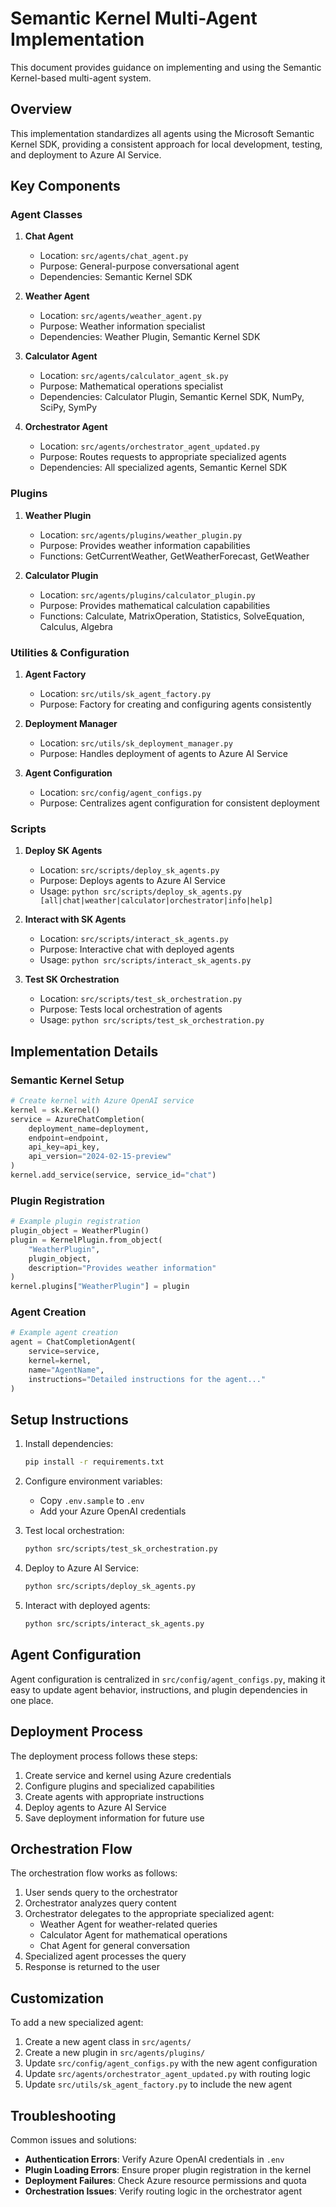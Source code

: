 # Semantic Kernel Multi-Agent Implementation

This document provides guidance on implementing and using the Semantic Kernel-based multi-agent system.

## Overview

This implementation standardizes all agents using the Microsoft Semantic Kernel SDK, providing a consistent approach for local development, testing, and deployment to Azure AI Service.

## Key Components

### Agent Classes

1. **Chat Agent**
   - Location: `src/agents/chat_agent.py`
   - Purpose: General-purpose conversational agent
   - Dependencies: Semantic Kernel SDK

2. **Weather Agent**
   - Location: `src/agents/weather_agent.py`
   - Purpose: Weather information specialist
   - Dependencies: Weather Plugin, Semantic Kernel SDK

3. **Calculator Agent**
   - Location: `src/agents/calculator_agent_sk.py`
   - Purpose: Mathematical operations specialist
   - Dependencies: Calculator Plugin, Semantic Kernel SDK, NumPy, SciPy, SymPy

4. **Orchestrator Agent**
   - Location: `src/agents/orchestrator_agent_updated.py`
   - Purpose: Routes requests to appropriate specialized agents
   - Dependencies: All specialized agents, Semantic Kernel SDK

### Plugins

1. **Weather Plugin**
   - Location: `src/agents/plugins/weather_plugin.py`
   - Purpose: Provides weather information capabilities
   - Functions: GetCurrentWeather, GetWeatherForecast, GetWeather

2. **Calculator Plugin**
   - Location: `src/agents/plugins/calculator_plugin.py`
   - Purpose: Provides mathematical calculation capabilities
   - Functions: Calculate, MatrixOperation, Statistics, SolveEquation, Calculus, Algebra

### Utilities & Configuration

1. **Agent Factory**
   - Location: `src/utils/sk_agent_factory.py`
   - Purpose: Factory for creating and configuring agents consistently

2. **Deployment Manager**
   - Location: `src/utils/sk_deployment_manager.py`
   - Purpose: Handles deployment of agents to Azure AI Service

3. **Agent Configuration**
   - Location: `src/config/agent_configs.py`
   - Purpose: Centralizes agent configuration for consistent deployment

### Scripts

1. **Deploy SK Agents**
   - Location: `src/scripts/deploy_sk_agents.py`
   - Purpose: Deploys agents to Azure AI Service
   - Usage: `python src/scripts/deploy_sk_agents.py [all|chat|weather|calculator|orchestrator|info|help]`

2. **Interact with SK Agents**
   - Location: `src/scripts/interact_sk_agents.py`
   - Purpose: Interactive chat with deployed agents
   - Usage: `python src/scripts/interact_sk_agents.py`

3. **Test SK Orchestration**
   - Location: `src/scripts/test_sk_orchestration.py`
   - Purpose: Tests local orchestration of agents
   - Usage: `python src/scripts/test_sk_orchestration.py`

## Implementation Details

### Semantic Kernel Setup

```python
# Create kernel with Azure OpenAI service
kernel = sk.Kernel()
service = AzureChatCompletion(
    deployment_name=deployment,
    endpoint=endpoint,
    api_key=api_key,
    api_version="2024-02-15-preview"
)
kernel.add_service(service, service_id="chat")
```

### Plugin Registration

```python
# Example plugin registration
plugin_object = WeatherPlugin()
plugin = KernelPlugin.from_object(
    "WeatherPlugin",
    plugin_object,
    description="Provides weather information"
)
kernel.plugins["WeatherPlugin"] = plugin
```

### Agent Creation

```python
# Example agent creation
agent = ChatCompletionAgent(
    service=service,
    kernel=kernel,
    name="AgentName",
    instructions="Detailed instructions for the agent..."
)
```

## Setup Instructions

1. Install dependencies:
   ```bash
   pip install -r requirements.txt
   ```

2. Configure environment variables:
   - Copy `.env.sample` to `.env`
   - Add your Azure OpenAI credentials

3. Test local orchestration:
   ```bash
   python src/scripts/test_sk_orchestration.py
   ```

4. Deploy to Azure AI Service:
   ```bash
   python src/scripts/deploy_sk_agents.py
   ```

5. Interact with deployed agents:
   ```bash
   python src/scripts/interact_sk_agents.py
   ```

## Agent Configuration

Agent configuration is centralized in `src/config/agent_configs.py`, making it easy to update agent behavior, instructions, and plugin dependencies in one place.

## Deployment Process

The deployment process follows these steps:
1. Create service and kernel using Azure credentials
2. Configure plugins and specialized capabilities
3. Create agents with appropriate instructions
4. Deploy agents to Azure AI Service
5. Save deployment information for future use

## Orchestration Flow

The orchestration flow works as follows:
1. User sends query to the orchestrator
2. Orchestrator analyzes query content
3. Orchestrator delegates to the appropriate specialized agent:
   - Weather Agent for weather-related queries
   - Calculator Agent for mathematical operations
   - Chat Agent for general conversation
4. Specialized agent processes the query
5. Response is returned to the user

## Customization

To add a new specialized agent:
1. Create a new agent class in `src/agents/`
2. Create a new plugin in `src/agents/plugins/`
3. Update `src/config/agent_configs.py` with the new agent configuration
4. Update `src/agents/orchestrator_agent_updated.py` with routing logic
5. Update `src/utils/sk_agent_factory.py` to include the new agent

## Troubleshooting

Common issues and solutions:
- **Authentication Errors**: Verify Azure OpenAI credentials in `.env`
- **Plugin Loading Errors**: Ensure proper plugin registration in the kernel
- **Deployment Failures**: Check Azure resource permissions and quota
- **Orchestration Issues**: Verify routing logic in the orchestrator agent